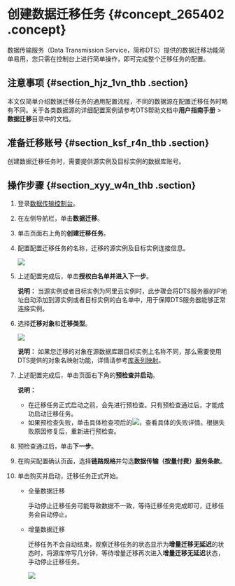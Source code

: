 # 创建数据迁移任务 {#concept_265402 .concept}

数据传输服务（Data Transmission Service，简称DTS）提供的数据迁移功能简单易用，您只需在控制台上进行简单操作，即可完成整个迁移任务的配置。

## 注意事项 {#section_hjz_1vn_thb .section}

本文仅简单介绍数据迁移任务的通用配置流程，不同的数据源在配置迁移任务时略有不同。关于各类数据源的详细配置案例请参考DTS帮助文档中**用户指南手册** \> **数据迁移**目录中的文档。

## 准备迁移账号 {#section_ksf_r4n_thb .section}

创建数据迁移任务时，需要提供源实例及目标实例的数据库账号。

## 操作步骤 {#section_xyy_w4n_thb .section}

1.  登录[数据传输控制台](https://dts.console.aliyun.com/)。
2.  在左侧导航栏，单击**数据迁移**。
3.  单击页面右上角的**创建迁移任务**。
4.  配置配置迁移任务的名称，迁移的源实例及目标实例连接信息。

    ![](http://static-aliyun-doc.oss-cn-hangzhou.aliyuncs.com/assets/img/17082/155894162547391_zh-CN.png)

5.  上述配置完成后，单击**授权白名单并进入下一步**。

    **说明：** 当源实例或者目标实例为阿里云实例时，此步骤会将DTS服务器的IP地址自动添加到源实例或者目标实例的白名单中，用于保障DTS服务器能够正常连接实例。

6.  选择**迁移对象**和**迁移类型**。

    ![](http://static-aliyun-doc.oss-cn-hangzhou.aliyuncs.com/assets/img/17082/155894162547392_zh-CN.png)

    **说明：** 如果您迁移的对象在源数据库跟目标实例上名称不同，那么需要使用DTS提供的对象名映射功能，详情请参考[库表列映射](https://help.aliyun.com/document_detail/26628.html)。

7.  上述配置完成后，单击页面右下角的**预检查并启动**。

    **说明：** 

    -   在迁移任务正式启动之前，会先进行预检查。只有预检查通过后，才能成功启动迁移任务。
    -   如果预检查失败，单击具体检查项后的![](http://static-aliyun-doc.oss-cn-hangzhou.aliyuncs.com/assets/img/17082/155894162547390_zh-CN.png)，查看具体的失败详情。根据失败原因修复后，重新进行预检查。
8.  预检查通过后，单击**下一步**。
9.  在购买配置确认页面，选择**链路规格**并勾选**数据传输（按量付费）服务条款**。
10. 单击购买并启动，迁移任务正式开始。
    -   全量数据迁移

        手动停止迁移任务可能导致数据不一致，等待迁移任务完成即可，迁移任务会自动停止。

    -   增量数据迁移

        迁移任务不会自动结束，观察迁移任务的状态显示为**增量迁移无延迟**的状态时，将源库停写几分钟，等待增量迁移再次进入**增量迁移无延迟**状态，手动停止迁移任务。

        ![](http://static-aliyun-doc.oss-cn-hangzhou.aliyuncs.com/assets/img/17082/155894162547393_zh-CN.png)


